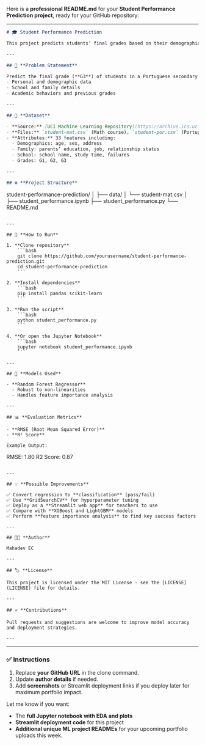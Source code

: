 Here is a **professional README.md** for your **Student Performance Prediction project**, ready for your GitHub repository:

---

```markdown
# 🎓 Student Performance Prediction

This project predicts students' final grades based on their demographic, social, and academic features using Machine Learning techniques. It is built to help educators identify at-risk students and plan targeted interventions.

---

## 📝 **Problem Statement**

Predict the final grade (**G3**) of students in a Portuguese secondary school based on:
- Personal and demographic data
- School and family details
- Academic behaviors and previous grades

---

## 💾 **Dataset**

- **Source:** [UCI Machine Learning Repository](https://archive.ics.uci.edu/ml/datasets/Student+Performance)
- **Files:** `student-mat.csv` (Math course), `student-por.csv` (Portuguese course)
- **Attributes:** 33 features including:
  - Demographics: age, sex, address
  - Family: parents’ education, job, relationship status
  - School: school name, study time, failures
  - Grades: G1, G2, G3

---

## ⚙️ **Project Structure**

```

student-performance-prediction/
│
├── data/
│   └── student-mat.csv
│
├── student\_performance.ipynb
├── student\_performance.py
└── README.md

````

---

## 🚀 **How to Run**

1. **Clone repository**
    ```bash
    git clone https://github.com/yourusername/student-performance-prediction.git
    cd student-performance-prediction
    ```

2. **Install dependencies**
    ```bash
    pip install pandas scikit-learn
    ```

3. **Run the script**
    ```bash
    python student_performance.py
    ```

4. **Or open the Jupyter Notebook**
    ```bash
    jupyter notebook student_performance.ipynb
    ```

---

## 🔨 **Models Used**

- **Random Forest Regressor**
  - Robust to non-linearities
  - Handles feature importance analysis

---

## 📊 **Evaluation Metrics**

- **RMSE (Root Mean Squared Error)**
- **R² Score**

Example Output:

````

RMSE: 1.80
R2 Score: 0.87

```

---

## 💡 **Possible Improvements**

✅ Convert regression to **classification** (pass/fail)  
✅ Use **GridSearchCV** for hyperparameter tuning  
✅ Deploy as a **Streamlit web app** for teachers to use  
✅ Compare with **XGBoost and LightGBM** models  
✅ Perform **feature importance analysis** to find key success factors

---

## 👨‍💻 **Author**

Mahadev EC

---

## 🏷️ **License**

This project is licensed under the MIT License - see the [LICENSE](LICENSE) file for details.

---

## ⭐ **Contributions**

Pull requests and suggestions are welcome to improve model accuracy and deployment strategies.

---
```

---

### ✅ **Instructions**

1. Replace **your GitHub URL** in the clone command.
2. Update **author details** if needed.
3. Add **screenshots** or Streamlit deployment links if you deploy later for maximum portfolio impact.

Let me know if you want:

* The **full Jupyter notebook with EDA and plots**
* **Streamlit deployment code** for this project
* **Additional unique ML project READMEs** for your upcoming portfolio uploads this week.
